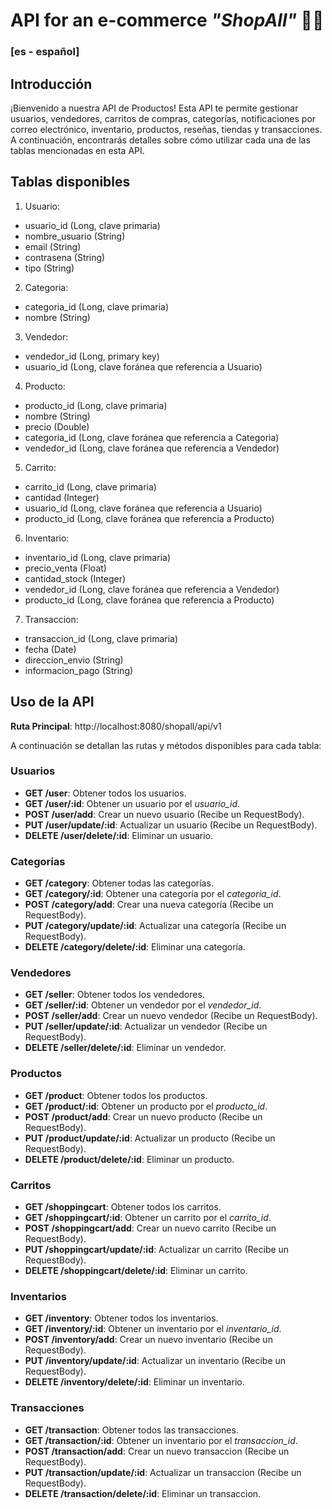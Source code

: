 # API for an e-commerce *"ShopAll"* 🛒🏪

### [es - español] 
## Introducción
¡Bienvenido a nuestra API de Productos! Esta API te permite gestionar usuarios, vendedores, carritos de compras, categorías, notificaciones por correo electrónico, inventario, productos, reseñas, tiendas y transacciones. A continuación, encontrarás detalles sobre cómo utilizar cada una de las tablas mencionadas en esta API.

## Tablas disponibles
1. Usuario:
  - usuario_id (Long, clave primaria)
  - nombre_usuario (String)
  - email (String)
  - contrasena (String)
  - tipo (String)
2. Categoria:
  - categoria_id (Long, clave primaria)
  - nombre (String)
3. Vendedor:
- vendedor_id (Long, primary key)
- usuario_id (Long, clave foránea que referencia a Usuario)
4. Producto:
  - producto_id (Long, clave primaria)
  - nombre (String)
  - precio (Double)
  - categoria_id (Long, clave foránea que referencia a Categoria)
  - vendedor_id (Long, clave foránea que referencia a Vendedor)
5. Carrito:
  - carrito_id (Long, clave primaria)
  - cantidad (Integer)
  - usuario_id (Long, clave foránea que referencia a Usuario)
  - producto_id (Long, clave foránea que referencia a Producto)
6. Inventario:
  - inventario_id (Long, clave primaria)
  - precio_venta (Float)
  - cantidad_stock (Integer)
  - vendedor_id (Long, clave foránea que referencia a Vendedor)
  - producto_id (Long, clave foránea que referencia a Producto)
7. Transaccion:
  - transaccion_id (Long, clave primaria)
  - fecha (Date)
  - direccion_envio (String)
  - informacion_pago (String)

## Uso de la API
**Ruta Principal**: http://localhost:8080/shopall/api/v1

A continuación se detallan las rutas y métodos disponibles para cada tabla:
### Usuarios
- **GET /user**: Obtener todos los usuarios.
- **GET /user/:id**: Obtener un usuario por el *usuario_id*.
- **POST /user/add**: Crear un nuevo usuario (Recibe un RequestBody).
- **PUT /user/update/:id**: Actualizar un usuario (Recibe un RequestBody).
- **DELETE /user/delete/:id**: Eliminar un usuario.
### Categorías
- **GET /category**: Obtener todas las categorías.
- **GET /category/:id**: Obtener una categoría por el *categoria_id*.
- **POST /category/add**: Crear una nueva categoría (Recibe un RequestBody).
- **PUT /category/update/:id**: Actualizar una categoría (Recibe un RequestBody).
- **DELETE /category/delete/:id**: Eliminar una categoría.
### Vendedores
- **GET /seller**: Obtener todos los vendedores.
- **GET /seller/:id**: Obtener un vendedor por el *vendedor_id*.
- **POST /seller/add**: Crear un nuevo vendedor (Recibe un RequestBody).
- **PUT /seller/update/:id**: Actualizar un vendedor (Recibe un RequestBody).
- **DELETE /seller/delete/:id**: Eliminar un vendedor.
### Productos
- **GET /product**: Obtener todos los productos.
- **GET /product/:id**: Obtener un producto por el *producto_id*.
- **POST /product/add**: Crear un nuevo producto (Recibe un RequestBody).
- **PUT /product/update/:id**: Actualizar un producto (Recibe un RequestBody).
- **DELETE /product/delete/:id**: Eliminar un producto.
### Carritos
- **GET /shoppingcart**: Obtener todos los carritos.
- **GET /shoppingcart/:id**: Obtener un carrito por el *carrito_id*.
- **POST /shoppingcart/add**: Crear un nuevo carrito (Recibe un RequestBody).
- **PUT /shoppingcart/update/:id**: Actualizar un carrito (Recibe un RequestBody).
- **DELETE /shoppingcart/delete/:id**: Eliminar un carrito.
### Inventarios
- **GET /inventory**: Obtener todos los inventarios.
- **GET /inventory/:id**: Obtener un inventario por el *inventario_id*.
- **POST /inventory/add**: Crear un nuevo inventario (Recibe un RequestBody).
- **PUT /inventory/update/:id**: Actualizar un inventario (Recibe un RequestBody).
- **DELETE /inventory/delete/:id**: Eliminar un inventario.
### Transacciones
- **GET /transaction**: Obtener todos las transacciones.
- **GET /transaction/:id**: Obtener un inventario por el *transaccion_id*.
- **POST /transaction/add**: Crear un nuevo transaccion (Recibe un RequestBody).
- **PUT /transaction/update/:id**: Actualizar un transaccion (Recibe un RequestBody).
- **DELETE /transaction/delete/:id**: Eliminar un transaccion.